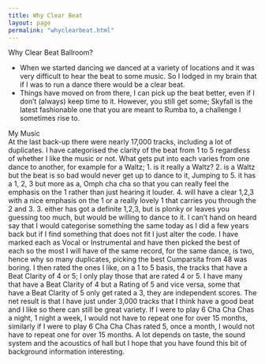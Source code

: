 ```yaml
---
title: Why Clear Beat
layout: page
permalink: "whyclearbeat.html"
---
```


<article class="grid_6">

<div class="information-header">
Why Clear Beat Ballroom?
</div>
<ul>
<li>When we started dancing we danced at a variety of locations and it was very difficult to hear the beat to some music. So I lodged in my brain that if I was to run a dance there would be a clear beat.
</li><li>Things have moved on from there, I can pick up the beat better, even if I don’t (always) keep time to it. However, you still get some; Skyfall is the latest fashionable one that you are meant to Rumba to, a challenge I sometimes rise to.
</li></article>

<article class="grid_6">
<div class="information-header">
My Music
</div>
At the last back-up there were nearly 17,000 tracks, including a lot of duplicates.
I have categorised the clarity of the beat from 1 to 5 regardless of whether I like the music or not. What gets put into each varies from one dance to another, for example for a Waltz; 
1. is it really a Waltz?
2. is a Waltz but the beat is so bad would never get up to dance to it,
Jumping to 5. it has a 1, 2, 3 but more as a, Omph cha cha so that you can really feel the emphasis on the 1 rather than just hearing it louder. 
4. will have a clear 1,2,3 with a nice emphasis on the 1 or a really lovely 1 that carries you through the 2 and 3. 
3. either has got a definite 1,2,3, but is plonky or leaves you guessing too much, but would be willing to dance to it.
I can’t hand on heard say that I would categorise something the same today as I did a few years back but if I find something that does not fit I just alter the code.
I have marked each as Vocal or Instrumental and have then picked the best of each so the most I will have of the same record, for the same dance,  is two, hence why so many duplicates, picking the best Cumparsita  from 48 was boring.
I then rated the ones I like, on a 1 to 5 basis, the tracks that have a Beat Clarity of 4 or 5; I only play those that are rated 4 or 5. I have many that have a Beat Clarity of 4 but a Rating of 5 and vice versa, some that have a Beat Clarity of 5 only get rated a 3, they are independent scores. The net result is that I have just under 3,000 tracks that I think have a good beat and I like so there can still be great variety. If I were to play 6 Cha Cha Chas a night, 1 night a week, I would not have to repeat one for over 15 months, similarly if I were to play 6 Cha Cha Chas rated 5, once a month, I would not have to repeat one for over 15 months.
A lot depends on taste, the sound system and the acoustics of hall but I hope that you have found this bit of background information interesting.
</article>
